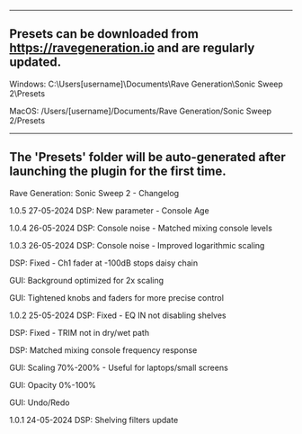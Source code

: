 ------------------------------------------------------------------------------------
Presets can be downloaded from https://ravegeneration.io and are regularly updated.
------------------------------------------------------------------------------------

Windows:
C:\Users\[username]\Documents\Rave Generation\Sonic Sweep 2\Presets

MacOS:
/Users/[username]/Documents/Rave Generation/Sonic Sweep 2/Presets

-------------------------------------------------------------------------------------------
The 'Presets' folder will be auto-generated after launching the plugin for the first time.
-------------------------------------------------------------------------------------------

Rave Generation: Sonic Sweep 2 - Changelog

1.0.5 
27-05-2024
DSP: New parameter - Console Age

1.0.4 
26-05-2024
DSP: Console noise - Matched mixing console levels

1.0.3 
26-05-2024
DSP: Console noise - Improved logarithmic scaling

DSP: Fixed - Ch1 fader at -100dB stops daisy chain

GUI: Background optimized for 2x scaling

GUI: Tightened knobs and faders for more precise control

1.0.2 
25-05-2024
DSP: Fixed - EQ IN not disabling shelves

DSP: Fixed - TRIM not in dry/wet path

DSP: Matched mixing console frequency response

GUI: Scaling 70%-200% - Useful for laptops/small screens

GUI: Opacity 0%-100%

GUI: Undo/Redo

1.0.1 
24-05-2024
DSP: Shelving filters update
